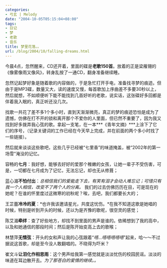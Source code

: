 ```yaml
---
categories:
- 弓玄 | Melody
date: "2004-10-05T05:15:04+08:00"
tags:
- 日记
- 梦
- 老歌
- 音乐
title: 梦里花落。。
url: /blog/2004/10/falling-dreams.html
---
```

今晨4点，忽然醒来，CD还开着，里面的碟是**老歌150首**。放着的正是梁雁翎的《像雾像雨又像风》，转身乱按了一通CD，翻身准备继续睡。

忽然记起梦好象是随着歌的内容做的，于是急忙打开手电，准备找寻梦的痕迹。但由于是MP3碟，数量又大，读的速度又慢，每首歌加上序曲差不多要30秒以上，然后就想，不如顺便听下能不能找到几首好听的老歌，说实话，这张碟好多回都是伴着我入眠的，真正听还没几次。

找歌一共花了差不多1个多小时，直到天渐渐微亮，真正的梦的痕迹恐怕是成为了遗憾，仿佛在打不开的锁和离开那个不爱你的人里面，但已然不重要了，因为我又找到好多拨弄我心弦的歌。拿起一支笔，在一本***《青年文摘》***上涂下了它们的序号，（记录关键词的工作已经在今天早上完成，并在前面的两个多小时找了一些链接）。

然后就来谈谈这些歌吧，这些几乎已经被“七里香”的味道掩盖，被“2002年的第一场雪”淹没的记忆。

<!--more-->

容畅的**七月**：我好想，能够去好好的爱那个稚嫩的女孩，让她一辈子不受伤害，可是，一切都在七月成为了记忆，无法忘记，却也无从修葺；

蓝心湄**不怕付出**：*总相信我们的爱能走下去，有笑有泪才会动人难忘记；可惜只有我一个人相信，改变不了两个人的分离。* 我们的过去仿佛历历在目，可是现在的她呢？在谁的怀里度过这微寒的初秋呢？唉，去吧，我们都要长大的；

王芷蕾**冷冷的夏**：*也许我该邀请星光，共度这忧伤。*在我不知道这歌是她唱的时候，特别是听到开头的时候，还以为是齐豫的歌呢，很空灵的感觉；

陈艾湄**牵绊**：查了好些地方，却找不到里面的男声是谁的。依稀想到了我的高中，以及和她通信的那段时间；然后是陈开始变高上去的歌喉；

林慧萍**无情弦**：开头的女和声让我的心弦跟着“*唔&#8230;唔唔唔唔唔*”起来，哈～～不过据说这首歌，却是至今没人敢翻唱的。不晓得为吓米？

崔文斗**让泪化作相思雨**：这个男声给我第一感觉就是淡淡忧伤的校园民谣。淡淡的味道在耳边散开去。*为了那苍白的爱情的继续。。*